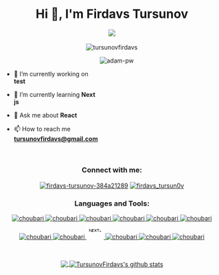 <h1 align="center">Hi 👋, I'm Firdavs Tursunov</h1>

<p align="center">
  <a href="https://github.com/TursunovFirdavs"><img src="https://readme-typing-svg.herokuapp.com?font=Time+New+Roman&color=cyan&size=25&center=true&vCenter=true&width=640&height=100&lines=Assalamu+Alaykum+Warohmatullah..&hearts;++;Self-taught+Front-End+Developer,;Computer+Science+Student,;A+Front-end+developer+from+Uzbekistan,;Active+Learner/Researcher,;Love+to+learn+new+stuffs..<3"></a>
</p>


<p align="center"> <img src="https://komarev.com/ghpvc/?username=tursunovfirdavs&label=Profile%20views&color=0e75b6&style=flat" alt="tursunovfirdavs" /> </p>
<p><img width="280px" height="210px" align="right" src="https://github.com/Adam-pw/Adam-pw/blob/main/animation_500_kxa883sd.gif" alt="adam-pw" /></p>
<br/>

- 🔭 I’m currently working on **test**

- 🌱 I’m currently learning **Next js**

- 💬 Ask me about **React**

- 📫 How to reach me **tursunovfirdavs@gmail.com**

<br/>
<h3 align="center">Connect with me:</h3>
<p align="center">
<a href="https://linkedin.com/in/firdavs-tursunov-384a21289" target="blank"><img align="center" src="https://raw.githubusercontent.com/rahuldkjain/github-profile-readme-generator/master/src/images/icons/Social/linked-in-alt.svg" alt="firdavs-tursunov-384a21289" height="30" width="40" /></a>
<a href="https://instagram.com/firdavs_tursun0v" target="blank"><img align="center" src="https://raw.githubusercontent.com/rahuldkjain/github-profile-readme-generator/master/src/images/icons/Social/instagram.svg" alt="firdavs_tursun0v" height="30" width="40" /></a>
</p>

<h3 align="center">Languages and Tools:</h3>
<p align="center">
 <a href="https://www.tailwindui.com/">
<img alt="choubari" src="https://encrypted-tbn0.gstatic.com/images?q=tbn:ANd9GcRLuZ96y5283SsMP9qWhm3goWZ37KawSHOorpCBPqXGkQ&s" width="40" height="40px">
 </a>
 <a href="https://www.sass-lang.org/">
<img alt="choubari" src="https://w7.pngwing.com/pngs/206/645/png-transparent-sass-logos-and-brands-line-filled-icon.png" width="40">
 </a>
 <a href="https://en.wikipedia.org/wiki/HTML">
<img alt="choubari" src="https://static.vecteezy.com/system/resources/thumbnails/013/313/458/small/html-icon-3d-rendering-illustration-free-vector.jpg" width="40">
 </a>
 <a href="https://en.wikipedia.org/wiki/CCS3">
<img alt="choubari" src="https://static.vecteezy.com/system/resources/thumbnails/013/313/458/small/html-icon-3d-rendering-illustration-free-vector.jpg" width="40">
  </a>
 <a href="https://en.wikipedia.org/wiki/JavaScript">
<img alt="choubari" src="https://thumbs.dreamstime.com/b/javascript-logo-editorial-illustrative-white-background-javascript-logo-editorial-illustrative-white-background-eps-download-208329455.jpg" width="40">
  </a>
 <a href="https://www.typescriptlang.com/">
<img alt="choubari" src="https://upload.wikimedia.org/wikipedia/commons/thumb/4/4c/Typescript_logo_2020.svg/2048px-Typescript_logo_2020.svg.png" width="40">
 </a>
 <a href="https://reactjs.org/">
<img alt="choubari" src="https://devstickers.com/assets/img/pro/z392.png" width="40">
  </a>
 <a href="https://figma.com/">
<img alt="choubari" src="https://avatars.githubusercontent.com/u/5155369?s=200&v=4" width="40">
  </a>
 <a href="https://nextjs.org/">
<img alt="choubari" src="https://raw.githubusercontent.com/github/explore/28b02bbc9ad9f7a503c43775aebeb515dc2da5fc/topics/nextjs/nextjs.png" width="40">
  </a>
 <a href="https://git-scm.com/">
<img alt="choubari" src="https://devstickers.com/assets/img/pro/apiv.png" width="40">
  </a>
 <a href="https://code.visualstudio.com/">
<img alt="choubari" src="https://devstickers.com/assets/img/pro/saxu.png" width="40">
  </a>
<a href="https://ui.shadcn.com/">
<img alt="choubari" src="https://encrypted-tbn0.gstatic.com/images?q=tbn:ANd9GcSdvQ8P74Q9qIdvz32mDGS6HbBAffF8QUICbBl-jON5Aq3Fqc3uKS9qYdc8NJmr3kSlCN8&usqp=CAU" width="40">
  </a>
</p>


<br>

 <p align="center">
    <a href="https://github.com/TursunovFirdavs">
    <img align="center" src="https://github-readme-stats.vercel.app/api/top-langs/?username=TursunovFirdavs&hide=ASP.NET,jupyter%20notebook&theme=dark&hide_langs_below=1" height="220px"/>
  </a>
  <a href="https://github.com/TursunovFirdavs">
   <img align="center" src="https://github-readme-stats.vercel.app/api?username=TursunovFirdavs&count_private=false&hide=stars&show_icons=true&theme=dark&line_height=27" alt="TursunovFirdavs's github stats" height="220px" />
  </a>
 </p>

